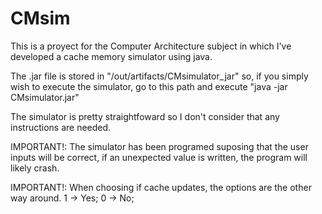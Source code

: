 # CMsim
This is a proyect for the Computer Architecture subject in which I've developed a cache memory simulator using java.

The .jar file is stored in "/out/artifacts/CMsimulator_jar" so, if you simply wish to execute the simulator, go to this path and execute "java -jar CMsimulator.jar"

The simulator is pretty straightfoward so I don't consider that any instructions are needed.

IMPORTANT!: The simulator has been programed suposing that the user inputs will be correct, if an unexpected value is written, the program will likely crash.

IMPORTANT!: When choosing if cache updates, the options are the other way around. 1 -> Yes; 0 -> No;
